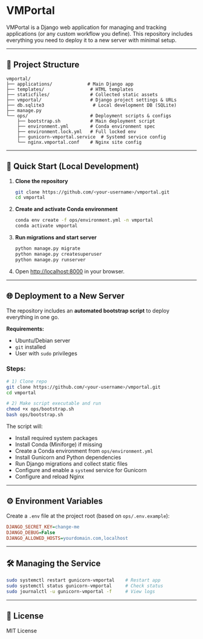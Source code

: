 # VMPortal

VMPortal is a Django web application for managing and tracking applications (or any custom workflow you define). This repository includes everything you need to deploy it to a new server with minimal setup.

---

## 📂 Project Structure

```
vmportal/
├── applications/             # Main Django app
├── templates/                 # HTML templates
├── staticfiles/               # Collected static assets
├── vmportal/                  # Django project settings & URLs
├── db.sqlite3                  # Local development DB (SQLite)
├── manage.py
└── ops/                       # Deployment scripts & configs
    ├── bootstrap.sh           # Main deployment script
    ├── environment.yml        # Conda environment spec
    ├── environment.lock.yml   # Full locked env
    ├── gunicorn-vmportal.service  # Systemd service config
    └── nginx.vmportal.conf    # Nginx site config
```

---

## 🚀 Quick Start (Local Development)

1. **Clone the repository**

   ```bash
   git clone https://github.com/<your-username>/vmportal.git
   cd vmportal
   ```

2. **Create and activate Conda environment**

   ```bash
   conda env create -f ops/environment.yml -n vmportal
   conda activate vmportal
   ```

3. **Run migrations and start server**

   ```bash
   python manage.py migrate
   python manage.py createsuperuser
   python manage.py runserver
   ```

4. Open [http://localhost:8000](http://localhost:8000) in your browser.

---

## 🌐 Deployment to a New Server

The repository includes an **automated bootstrap script** to deploy everything in one go.

**Requirements:**

* Ubuntu/Debian server
* `git` installed
* User with `sudo` privileges

### Steps:

```bash
# 1) Clone repo
git clone https://github.com/<your-username>/vmportal.git
cd vmportal

# 2) Make script executable and run
chmod +x ops/bootstrap.sh
bash ops/bootstrap.sh
```

The script will:

* Install required system packages
* Install Conda (Miniforge) if missing
* Create a Conda environment from `ops/environment.yml`
* Install Gunicorn and Python dependencies
* Run Django migrations and collect static files
* Configure and enable a `systemd` service for Gunicorn
* Configure and reload Nginx

---

## ⚙️ Environment Variables

Create a `.env` file at the project root (based on `ops/.env.example`):

```ini
DJANGO_SECRET_KEY=change-me
DJANGO_DEBUG=False
DJANGO_ALLOWED_HOSTS=yourdomain.com,localhost
```

---

## 🛠️ Managing the Service

```bash
sudo systemctl restart gunicorn-vmportal    # Restart app
sudo systemctl status gunicorn-vmportal     # Check status
sudo journalctl -u gunicorn-vmportal -f     # View logs
```

---

## 📜 License

MIT License
